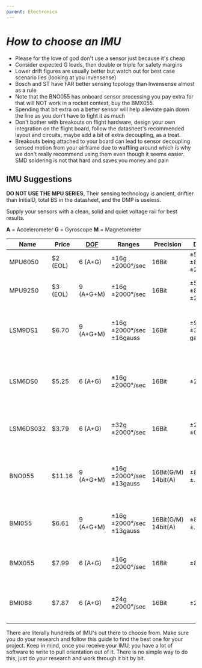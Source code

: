 ```yaml
---
parent: Electronics
---
```


# _How to choose an IMU_

-   Please for the love of god don't use a sensor just because it's cheap
-   Consider expected G loads, then double or triple for safety margins
-   Lower drift figures are usually better but watch out for best case scenario
    lies (looking at you invensense)
-   Bosch and ST have FAR better sensing topology than Invensense almost as a rule
-   Note that the BNO055 has onboard sensor processing you pay extra for that
    will NOT work in a rocket context, buy the BMX055.
-   Spending that bit extra on a better sensor will help alleviate pain down the
    line as you don't have to fight it as much
-   Don't bother with breakouts on flight hardware, design your own integration
    on the flight board, follow the datasheet's recommended layout and circuits,
    maybe add a bit of extra decoupling, as a treat.
-   Breakouts being attached to your board can lead to sensor decoupling sensed
    motion from your airframe due to waffling around which is why we don't really
    recommend using them even though it seems easier. SMD soldering is not that
    hard and saves you money and pain

## IMU Suggestions

**DO NOT USE THE MPU SERIES**, Their sensing technology is ancient, driftier than
InitialD, total BS in the datasheet, and the DMP is useless.

Supply your sensors with a clean, solid and quiet voltage rail for best results.

**A** = Accelerometer
**G** = Gyroscope
**M** = Magnetometer

| Name      | Price    | [DOF]     | Ranges                   | Precision           | Drift figures                 | Library?           | Recommended                                                                                    |
| --------- | -------- | --------- | ------------------------ | ------------------- | ----------------------------- | ------------------ | ---------------------------------------------------------------------------------------------- |
| MPU6050   | $2 (EOL) | 6 (A+G)   | ±16g ±2000°/sec          | 16Bit               | ±50mg(up to ±80mg) ±20º/s     | Multiple libraries | HELL NO USE SOMETHING ELSE                                                                     |
| MPU9250   | $3 (EOL) | 9 (A+G+M) | ±16g ±2000°/sec          | 16Bit               | ±50mg(up to ±80mg) ±20º/s     | Multiple libraries | LITERALLY A 6050 WITH A MAG TAPED ON                                                           |
| LSM9DS1   | $6.70    | 9 (A+G+M) | ±16g ±2000°/sec ±16gauss | 16Bit               | ±90mg(stable) ±30º/s ±1 gauss | Multiple libraries | Yes, a good sensor that doesn't have wildly wandering drift values                             |
| LSM6DS0   | $5.25    | 6 (A+G)   | ±16g ±2000°/sec          | 16Bit               | ±20mg ±1º/s                   | A few              | Kinda, really recommend the LSM9DS1 a bit more due to it being proven out and better libraries |
| LSM6DS032 | $3.79    | 6 (A+G)   | ±32g ±2000°/sec          | 16Bit               | ±20mg ±0.5º/s                 | None               | Not yet, brand new sensor and is untested with no libraries                                    |
| BNO055    | $11.16   | 9 (A+G+M) | ±16g ±2000°/sec ±13gauss | 16Bit(G/M) 14bit(A) | ±80mg ±2º/s ±.04 gauss        | Multiple libraries | No, you're paying more for an onboard processor that doesn't work with rocket g-loads          |
| BMI055    | $6.61    | 9 (A+G+M) | ±16g ±2000°/sec ±13gauss | 16Bit(G/M) 14bit(A) | ±80mg ±2º/s ±.04 gauss        | No                 | Yes, same sensors as the BNO but without the processor                                         |
| BMX055    | $7.99    | 6 (A+G)   | ±16g ±2000°/sec          | 16Bit               | ±80mg ±2º/s                   | No                 | Yes, same sensors as BNO minus magnetometer and processor                                      |
| BMI088    | $7.87    | 6 (A+G)   | ±24g ±2000°/sec          | 16Bit               | ±20mg ±1º/s                   | One                | Yes, good newer sensors with lower drift figures and stable readings                           |

[dof]: https://en.wikipedia.org/wiki/Degrees_of_freedom

There are literally hundreds of IMU's out there to choose from. Make sure you
do your research and follow this guide to find the best one for your project.
Keep in mind, once you receive your IMU, you have a lot of software to write to
pull orientation out of it. There is no simple way to do this, just do your
research and work through it bit by bit.
